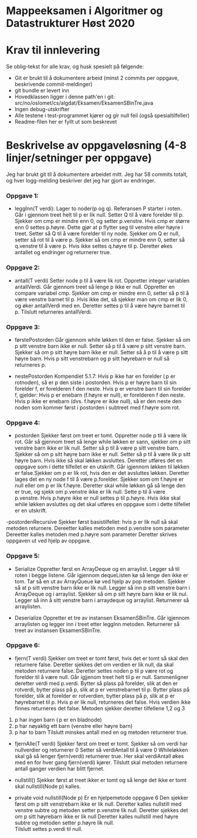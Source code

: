 # Mappeeksamen i Algoritmer og Datastrukturer Høst 2020

# Krav til innlevering

Se oblig-tekst for alle krav, og husk spesielt på følgende:

* Git er brukt til å dokumentere arbeid (minst 2 commits per oppgave, beskrivende commit-meldinger)	
* git bundle er levert inn
* Hovedklassen ligger i denne path'en i git: src/no/oslomet/cs/algdat/Eksamen/EksamenSBinTre.java
* Ingen debug-utskrifter
* Alle testene i test-programmet kjører og gir null feil (også spesialtilfeller)
* Readme-filen her er fyllt ut som beskrevet


# Beskrivelse av oppgaveløsning (4-8 linjer/setninger per oppgave)

Jeg har brukt git til å dokumentere arbeidet mitt. Jeg har 58 commits totalt, og hver logg-melding beskriver det jeg har gjort av endringer.

### Oppgave 1: 
- leggInn(T verdi): Lager to noder(p og q). Referansen P starter i roten. 
Går i gjennom treet helt til p er lik null. 
Setter Q til å være forelder til p.
Sjekker om cmp er mindre enn 0, og setter p.venstre. 
Hvis cmp er større enn 0 settes p.høyre. 
Dette gjør at p flytter seg til venstre eller høyre i treet. Setter så Q til å være forelder til ny node. 
Sjekker om Q er null, setter så rot til å være p. Sjekker så om cmp er mindre enn 0, setter så q.venstre til å være p. 
Hvis ikke settes q.høyre til p. Deretter økes antallet og endringer og returnerer true. 

### Oppgave 2:
- antall(T verdi)
Setter node p til å være lik rot. Oppretter integer variablen antallVerdi. 
Går gjennom treet så lenge p ikke er null. Oppretter en compare variabel cmp. 
Sjekker om cmp er mindre enn 0, setter så p til å være venstre barnet til p. 
Hvis ikke det, så sjekker man om cmp er lik 0, og øker antallVerdi med en. 
Deretter settes p til å være høyre barnet til p. 
Tilslutt returneres antallVerdi. 

### Oppgave 3:
- førstePostorden
Går gjennom while løkken til den er false. 
Sjekker så om p sitt venstre barn ikke er null. Setter så p til å være p sitt venstre barn. 
Sjekker så om p sitt høyre barn ikke er null. Setter så å p til å være p sitt høyre barn. 
Hvis p sitt venstrebarn og p sitt høyrebarn er null så returneres p. 

- nestePostorden
Kompendiet 5.1.7:
Hvis p ikke har en forelder ( p er rotnoden), så er p den siste i postorden.
Hvis p er høyre barn til sin forelder f, er forelderen f den neste.
Hvis p er venstre barn til sin forelder f, gjelder:
Hvis p er enebarn (f.høyre er null), er forelderen f den neste.
Hvis p ikke er enebarn (dvs. f.høyre er ikke null), så er den neste den noden som kommer først i postorden i subtreet med f.høyre som rot.

### Oppgave 4:
- postorden
Sjekker først om treet er tomt. Oppretter node p til å være lik rot. 
Går så gjennom treet så lenge while løkken er sann, sjekker om p sitt venstre barn ikke er lik null. 
Setter så p til å være p sitt venstre barn. Sjekker så om p sitt høyre barn ikke er null. Setter så p til å være lik p sitt høyre barn.
Hvis ikke så skal løkken avsluttes. Deretter utføres det en oppgave som i dette tilfellet er en utskrift. 
Går igjennom løkken til løkken er false.Sjekker om p er lik rot, hvis den er det avsluttes løkken. 
Deretter lages det en ny node f til å være p.forelder. Sjekker som om f.høyre er null eller om p er lik f.høyre. 
Deretter skal while løkken gå så lenge den er true, og sjekk om p.venstre ikke er lik null. 
Sette p til å være p.venstre. Hvis p.høyre ikke er null settes p til p.høyre. Hvis ikke skal while løkken avsluttes og det skal utføres en oppgave som i dette tilfellet er en utskrift. 

-postordenRecursive
Sjekker først basistilfellet: hvis p er lik null så skal metoden returnere.
Dereetter kalles metoden med p.venstre som parameter
Dereetter kalles metoden med p.høyre som parameter
Deretter skrives oppgaven ut ved hjelp av oppgave. 

### Oppgave 5:
- Serialize
Oppretter først en ArrayDeque og en arraylist. Legger så til roten i begge listene. 
Går igjennom dequeListen kø så lenge den ikke er tom. Tar så en ut av ArrayQueue kø ved hjelp av pop metoden. 
Sjekker så at p sitt venstre barn ikke er lik null. Legger så inn p sitt venstre barn i ArrayDeque og i arraylist. 
Sjekker så om p sitt høyre barn ikke er lik nul. Legger så inn å sitt venstre barn i arraydeque og arraylist.
Returnerer så arraylisten. 

- Deserialize
Oppretter et tre av instansen EksamenSBinTre. Går igjennom arraylisten og legger inn i treet etter leggInn metoden.
Returnerer så treet av instansen EksamenSBinTre. 

### Oppgave 6:
- fjern(T verdi)
Sjekker om treet er tomt først, hvis det er tomt så skal den returnere false.
Deretter sjekkes det om verdien er lik null, da skal metoden returnere false. 
Deretter settes noden p til p være rot og forelder til å være null.
Går igjjenom treet helt til p er null. Sammenligner deretter verdi med p.verdi. 
Bytter så plass på forelder, slik at den er rotverdi, bytter plass på p, slik at p er venstrebarnet til p.
Bytter plass på forelder, slik at forelder er rotverdien, bytter plass på p, slik at p er høyrebarnet til p.
Hvis p er lik null, returneres det false. Hvis verdien ikke finnes returneres det false. 
Metoden sjekker deretter tilfellene 1,2 og 3
1. p har ingen barn ( p er en bladnode)
2. p har nøyaktig ett barn (venstre eller høyre barn)
3. p har to barn
Tilslutt minskes antall med en og metoden returnerer true. 

- fjernAlle(T verdi)
Sjekker først om treet er tomt.
Sjekker så om verdi har nullverdier og returnerer 0
Setter så verdiAntall til å være 0
Whileløkken skal gå så lenger fjern(verdi) returnerer true. 
Her skal verdiAntall økes med en for hver gang fjern(verdi) kjører. 
Tilslutt skal metoden returnere antall ganger verdien har blitt fjernet.
              
- nullstill()
Sjekker først at treet ikker er tomt og så lenge det ikke er tomt skal nullstill(Node<T> p) kalles. 

- private void nullstill(Node<T> p)
Er en hjelpemetode oppgave 6
Den sjekker først om p sitt venstrebarn ikke er lik null.
Deretter kalles nullstill med venstre subtre og metoden setter p.venstre lik null. 
Deretter sjekkes det om p sitt høyrebarn ikke er lik null 
Deretter kalles nullstill med høyre subtre og metoden setter p.høyre lik null.  
Tilslutt settes p.verdi til null.      
